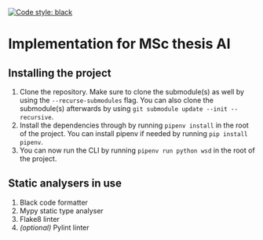 [![Code style: black](https://img.shields.io/badge/code%20style-black-000000.svg)](https://github.com/psf/black)

# Implementation for MSc thesis AI

## Installing the project
1. Clone the repository. Make sure to clone the submodule(s) as well by using the `--recurse-submodules` flag. You can also clone the submodule(s) afterwards by using `git submodule update --init --recursive`.
2. Install the dependencies through by running `pipenv install` in the root of the project. You can install pipenv if needed by running `pip install pipenv`.
3. You can now run the CLI by running `pipenv run python wsd` in the root of the 
project.

## Static analysers in use
1. Black code formatter
2. Mypy static type analyser
3. Flake8 linter
4. _(optional)_ Pylint linter
